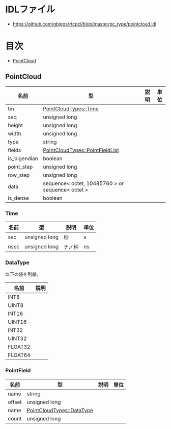 # IDLファイル
- https://github.com/gbiggs/rtcpcl/blob/master/pc_type/pointcloud.idl

# 目次
- [PointCloud](#pointcloud)


## PointCloud
  
|名前|型|説明|単位|
|---|---|---|---|
|tm|[PointCloudTypes::Time](#time)| ||
|seq|unsigned long| ||
|height|unsigned long| ||
|width|unsigned long| ||
|type|string| ||
|fields|[PointCloudTypes::PointFieldList](#pointfieldlist)| ||
|is_bigendian|boolean| ||
|point_step|unsigned long| ||
|row_step|unsigned long| ||
|data|sequence< octet, 10485760 > or sequence< octet >| ||
|is_dense|boolean| ||


### Time
  
|名前|型|説明|単位|
|---|---|---|---|
|sec|unsigned long|秒|s|
|nsec|unsigned long|ナノ秒|ns|

### DataType
以下の値を列挙。  
  

|名前|説明|
|---|---|
|INT8| |
|UINT8| |
|INT16| |
|UINT16| |
|INT32| |
|UINT32| |
|FLOAT32| |
|FLOAT64| |


### PointField
  
|名前|型|説明|単位|
|---|---|---|---|
|name|string| ||
|offset|unsigned long| ||
|name|[PointCloudTypes::DataType](#datatype)| ||
|count|unsigned long| ||
